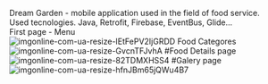Dream Garden - mobile application used in the field of food service. <br>
Used tecnologies.
  Java, Retrofit, Firebase, EventBus, Glide... <br>
First page - Menu  \
![imgonline-com-ua-resize-IEtFePV2IjGRDD](https://user-images.githubusercontent.com/81712603/123291684-63cec900-d523-11eb-8bb5-8cc81fd4b15d.jpg)
 Food Categores  \
![imgonline-com-ua-resize-GvcnTFJvhA](https://user-images.githubusercontent.com/81712603/123293529-1e130000-d525-11eb-83e5-9a3e058714d6.jpg)
#Food Details page \
![imgonline-com-ua-resize-82TDMXHSS4](https://user-images.githubusercontent.com/81712603/123293543-210df080-d525-11eb-8437-6028a80b5ac6.jpg)
#Galery page \
![imgonline-com-ua-resize-hfnJBm65jQWu4B7](https://user-images.githubusercontent.com/81712603/123293637-38e57480-d525-11eb-98f3-c05345a53483.jpg)
